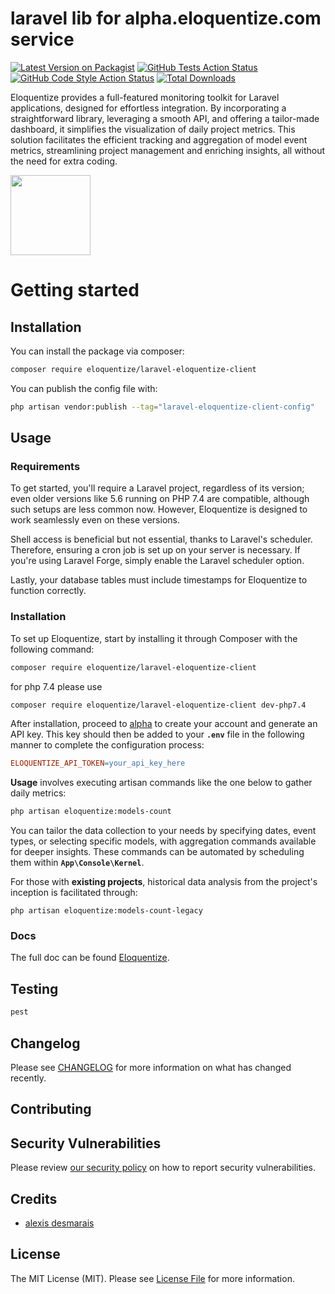 # laravel lib for alpha.eloquentize.com service

[![Latest Version on Packagist](https://img.shields.io/packagist/v/eloquentize/laravel-eloquentize-client.svg?style=flat-square)](https://packagist.org/packages/eloquentize/laravel-eloquentize-client)
[![GitHub Tests Action Status](https://img.shields.io/github/actions/workflow/status/eloquentize/laravel-eloquentize-client/run-tests.yml?branch=main&label=tests&style=flat-square)](https://github.com/eloquentize/laravel-eloquentize-client/actions?query=workflow%3Arun-tests+branch%3Amain)
[![GitHub Code Style Action Status](https://img.shields.io/github/actions/workflow/status/eloquentize/laravel-eloquentize-client/fix-php-code-style-issues.yml?branch=main&label=code%20style&style=flat-square)](https://github.com/eloquentize/laravel-eloquentize-client/actions?query=workflow%3A"Fix+PHP+code+style+issues"+branch%3Amain)
[![Total Downloads](https://img.shields.io/packagist/dt/eloquentize/laravel-eloquentize-client.svg?style=flat-square)](https://packagist.org/packages/eloquentize/laravel-eloquentize-client)

Eloquentize provides a full-featured monitoring toolkit for Laravel applications, designed for effortless integration. By incorporating a straightforward library, leveraging a smooth API, and offering a tailor-made dashboard, it simplifies the visualization of daily project metrics. This solution facilitates the efficient tracking and aggregation of model event metrics, streamlining project management and enriching insights, all without the need for extra coding.

[<img src="https://alpha.eloquentize.com/images/eloquentize-logo-tr.svg" width="128px" />](https://alpha.eloquentize.com/docs)

# Getting started

## Installation

You can install the package via composer:

```bash
composer require eloquentize/laravel-eloquentize-client
```

You can publish the config file with:

```bash
php artisan vendor:publish --tag="laravel-eloquentize-client-config"
```

## Usage

### Requirements

To get started, you'll require a Laravel project, regardless of its version; even older versions like 5.6 running on PHP 7.4 are compatible, although such setups are less common now. However, Eloquentize is designed to work seamlessly even on these versions.

Shell access is beneficial but not essential, thanks to Laravel's scheduler. Therefore, ensuring a cron job is set up on your server is necessary. If you're using Laravel Forge, simply enable the Laravel scheduler option.

Lastly, your database tables must include timestamps for Eloquentize to function correctly.

### Installation

To set up Eloquentize, start by installing it through Composer with the following command:

```bash
composer require eloquentize/laravel-eloquentize-client
```

for php 7.4 please use
```bash
composer require eloquentize/laravel-eloquentize-client dev-php7.4
```

After installation, proceed to [alpha](https://alpha.eloquentize.com) to create your account and generate an API key. This key should then be added to your **`.env`** file in the following manner to complete the configuration process:

```makefile
ELOQUENTIZE_API_TOKEN=your_api_key_here
```

**Usage** involves executing artisan commands like the one below to gather daily metrics:

```bash
php artisan eloquentize:models-count
```

You can tailor the data collection to your needs by specifying dates, event types, or selecting specific models, with aggregation commands available for deeper insights. These commands can be automated by scheduling them within **`App\Console\Kernel`**.

For those with **existing projects**, historical data analysis from the project's inception is facilitated through:

```
php artisan eloquentize:models-count-legacy
```
### Docs

The full doc can be found [Eloquentize](https://alpha.eloquentize.com/).

## Testing
```bash
pest
```

## Changelog

Please see [CHANGELOG](CHANGELOG.md) for more information on what has changed recently.

## Contributing

<!-- Please see [CONTRIBUTING](CONTRIBUTING.md) for details. -->

## Security Vulnerabilities

Please review [our security policy](security/policy) on how to report security vulnerabilities.

## Credits

- [alexis desmarais](https://github.com/eloquentize)

## License

The MIT License (MIT). Please see [License File](LICENSE.md) for more information.

